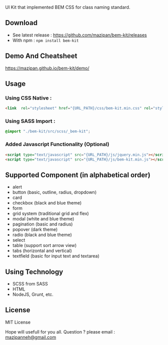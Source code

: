 UI Kit that implemented BEM CSS for class naming standard.

## Download
- See latest release : https://github.com/mazipan/bem-kit/releases
- With npm : <code>npm install bem-kit</code>

## Demo And Cheatsheet
<a href="https://mazipan.github.io/bem-kit/demo/">https://mazipan.github.io/bem-kit/demo/</a>

## Usage

### Using CSS Native : 
```html
<link  rel="stylesheet" href="{URL_PATH}/css/bem-kit.min.css" rel="stylesheet"/>
```

### Using SASS Import : 
```scss
@import "./bem-kit/src/scss/_bem-kit";
```

### Added Javascript Functionality (Optional)
```html
<script type="text/javascript" src="{URL_PATH}/js/jquery.min.js"></script>
<script type="text/javascript" src="{URL_PATH}/js/bem-kit.min.js"></script>
```

## Supported Component (in alphabetical order)</h3>
- alert 
- button (basic, outline, radius, dropdown)
- card
- checkbox (black and blue theme)
- form 
- grid system (traditional grid and flex)
- modal (white and blue theme)
- pagination (basic and radius)
- popover (dark theme)
- radio (black and blue theme)
- select
- table (support sort arrow view)
- tabs (horizontal and vertical)
- textfield (basic for input text and textarea)

## Using Technology</h3>
- SCSS from SASS 
- HTML
- NodeJS, Grunt, etc.

## License
MIT License


Hope will usefull for you all.
Question ? please email : mazipanneh@gmail.com
